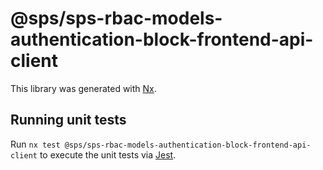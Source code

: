 # @sps/sps-rbac-models-authentication-block-frontend-api-client

This library was generated with [Nx](https://nx.dev).

## Running unit tests

Run `nx test @sps/sps-rbac-models-authentication-block-frontend-api-client` to execute the unit tests via [Jest](https://jestjs.io).
